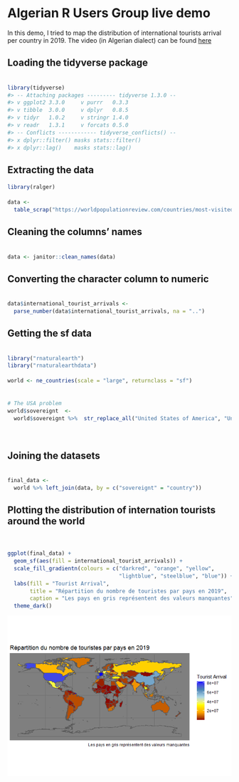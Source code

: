 
# Algerian R Users Group live demo

In this demo, I tried to map the distribution of international tourists
arrival per country in 2019. The video (in Algerian dialect) can be
found
[here](https://www.facebook.com/FaUx.DiLz.IHa/videos/3302395576438655/?comment_id=3060255194025475&notif_id=1586632143270686&notif_t=group_comment)

## Loading the tidyverse package

``` r

library(tidyverse)
#> -- Attaching packages --------- tidyverse 1.3.0 --
#> v ggplot2 3.3.0     v purrr   0.3.3
#> v tibble  3.0.0     v dplyr   0.8.5
#> v tidyr   1.0.2     v stringr 1.4.0
#> v readr   1.3.1     v forcats 0.5.0
#> -- Conflicts ------------ tidyverse_conflicts() --
#> x dplyr::filter() masks stats::filter()
#> x dplyr::lag()    masks stats::lag()
```

## Extracting the data

``` r
library(ralger)

data <-
  table_scrap("https://worldpopulationreview.com/countries/most-visited-countries/")
```

## Cleaning the columns’ names

``` r

data <- janitor::clean_names(data)
```

## Converting the character column to numeric

``` r

data$international_tourist_arrivals <-
  parse_number(data$international_tourist_arrivals, na = "..")
```

## Getting the sf data

``` r

library("rnaturalearth")
library("rnaturalearthdata")

world <- ne_countries(scale = "large", returnclass = "sf")


# The USA problem
world$sovereignt  <-
  world$sovereignt %>%  str_replace_all("United States of America", "United States")

  
```

## Joining the datasets

``` r

final_data <-
  world %>% left_join(data, by = c("sovereignt" = "country"))
```

## Plotting the distribution of internation tourists around the world

``` r


ggplot(final_data) +
  geom_sf(aes(fill = international_tourist_arrivals)) +
  scale_fill_gradientn(colours = c("darkred", "orange", "yellow",
                                   "lightblue", "steelblue", "blue")) +
  labs(fill = "Tourist Arrival",
       title = "Répartition du nombre de touristes par pays en 2019",
       caption = "Les pays en gris représentent des valeurs manquantes") +
  theme_dark()
```

![](README_files/figure-gfm/unnamed-chunk-8-1.png)<!-- -->
